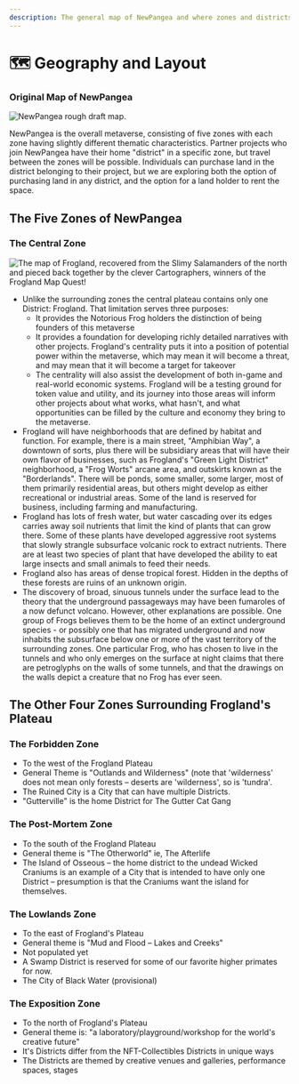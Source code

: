 ```yaml
---
description: The general map of NewPangea and where zones and districts are.
---
```


# 🗺 Geography and Layout

### Original Map of NewPangea

![NewPangea rough draft map. ](../../.gitbook/assets/NewPangea-Map-Color-Labels.png)

NewPangea is the overall metaverse, consisting of five zones with each zone having slightly different thematic characteristics.  Partner projects who join NewPangea have their home "district" in a specific zone, but travel between the zones will be possible. Individuals can purchase land in the district belonging to their project, but we are exploring both the option of purchasing land in any district, and the option for a land holder to rent the space.&#x20;

## The Five Zones of NewPangea

### The Central Zone

![The map of Frogland, recovered from the Slimy Salamanders of the north and pieced back together by the clever Cartographers, winners of the Frogland Map Quest!](../../.gitbook/assets/Frogland\_Map.png)

* Unlike the surrounding zones the central plateau contains only one District: Frogland. That limitation serves three purposes:
  * It provides the Notorious Frog holders the distinction of being founders of this metaverse
  * It provides a foundation for developing richly detailed narratives with other projects.  Frogland's centrality puts it into a position of potential power within the metaverse, which may mean it will become a threat, and may mean that it will become a target for takeover
  * The centrality will also assist the development of both in-game and real-world economic systems.  Frogland will be a testing ground for token value and utility, and its journey into those areas will inform other projects about what works, what hasn't, and what opportunities can be filled by the culture and economy they bring to the metaverse. &#x20;
* Frogland will have neighborhoods that are defined by habitat and function. For example, there is a main street, "Amphibian Way", a downtown of sorts, plus there will be subsidiary areas that will have their own flavor of businesses, such as Frogland's "Green Light District" neighborhood, a "Frog Worts" arcane area, and outskirts known as the "Borderlands".  There will be ponds, some smaller, some larger, most of them primarily residential areas, but others might develop as either recreational or industrial areas. Some of the land is reserved for business, including farming and manufacturing.
* Frogland has lots of fresh water, but water cascading over its edges carries away soil nutrients that limit the kind of plants that can grow there. Some of these plants have developed aggressive root systems that slowly strangle subsurface volcanic rock to extract nutrients. There are at least two species of plant that have developed the ability to eat large insects and small animals to feed their needs.
* Frogland also has areas of dense tropical forest. Hidden in the depths of these forests are ruins of an unknown origin.
* The discovery of broad, sinuous tunnels under the surface lead to the theory that the underground passageways may have been fumaroles of a now defunct volcano. However, other explanations are possible. One group of Frogs believes them to be the home of an extinct underground species - or possibly one that has migrated underground and now inhabits the subsurface below one or more of the vast territory of the surrounding zones. One particular Frog, who has chosen to live in the tunnels and who only emerges on the surface at night claims that there are petroglyphs on the walls of some tunnels, and that the drawings on the walls depict a creature that no Frog has ever seen.

## The Other Four Zones Surrounding Frogland's Plateau

### The Forbidden Zone

* To the west of the Frogland Plateau
* General Theme is "Outlands and Wilderness" (note that 'wilderness' does not mean only forests – deserts are 'wilderness', so is 'tundra'.
* The Ruined City is a City that can have multiple Districts.
* "Gutterville" is the home District for The Gutter Cat Gang

### The Post-Mortem Zone

* To the south of the Frogland Plateau
* General theme is "The Otherworld" ie, The Afterlife
* The Island of Osseous – the home district to the undead Wicked Craniums is an example of a City that is intended to have only one District – presumption is that the Craniums want the island for themselves.

### The Lowlands Zone

* To the east of Frogland's Plateau
* General theme is "Mud and Flood – Lakes and Creeks"
* Not populated yet
* A Swamp District is reserved for some of our favorite higher primates for now.
* The City of Black Water (provisional)

### The Exposition Zone

* To the north of Frogland's Plateau
* General theme is: "a laboratory/playground/workshop for the world's creative future"
* It's Districts differ from the NFT-Collectibles Districts in unique ways
* The Districts are themed by creative venues and galleries, performance spaces, stages&#x20;
